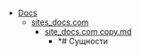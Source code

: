 - <a href = "E:\Node_projects\Node_Way\NBase\_Md\_Index\__Far\_MindMap\_I_level copy\Part_I\content\Docs\cat.Docs\dir.Docs.md">Docs</a>
    - <a href = "E:\Node_projects\Node_Way\NBase\_Md\_Index\__Far\_MindMap\_I_level copy\Part_I\content\Docs\sites_docs.com\cat.sites_docs.com\dir.sites_docs.com.md">sites_docs.com</a>
        - <a href = "E:\Node_projects\Node_Way\NBase\_Md\_Index\__Far\_MindMap\_I_level copy\Part_I\content\Docs\sites_docs.com\site_docs.com copy.md">site_docs.com copy.md</a>
            - *# Сущности
    
